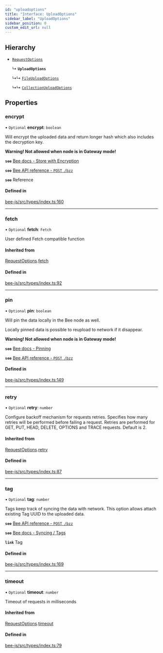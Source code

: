 ```yaml
---
id: "uploadoptions"
title: "Interface: UploadOptions"
sidebar_label: "UploadOptions"
sidebar_position: 0
custom_edit_url: null
---
```


## Hierarchy

- [`RequestOptions`](requestoptions.md)

  ↳ **`UploadOptions`**

  ↳↳ [`FileUploadOptions`](fileuploadoptions.md)

  ↳↳ [`CollectionUploadOptions`](collectionuploadoptions.md)

## Properties

### encrypt

• `Optional` **encrypt**: `boolean`

Will encrypt the uploaded data and return longer hash which also includes the decryption key.

**Warning! Not allowed when node is in Gateway mode!**

**`see`** [Bee docs - Store with Encryption](https://docs.ethswarm.org/docs/access-the-swarm/store-with-encryption)

**`see`** [Bee API reference - `POST /bzz`](https://docs.ethswarm.org/api/#tag/Collection/paths/~1bzz/post)

**`see`** Reference

#### Defined in

[bee-js/src/types/index.ts:160](https://github.com/ethersphere/bee-js/blob/5b112bf/src/types/index.ts#L160)

___

### fetch

• `Optional` **fetch**: `Fetch`

User defined Fetch compatible function

#### Inherited from

[RequestOptions](requestoptions.md).[fetch](requestoptions.md#fetch)

#### Defined in

[bee-js/src/types/index.ts:92](https://github.com/ethersphere/bee-js/blob/5b112bf/src/types/index.ts#L92)

___

### pin

• `Optional` **pin**: `boolean`

Will pin the data locally in the Bee node as well.

Locally pinned data is possible to reupload to network if it disappear.

**Warning! Not allowed when node is in Gateway mode!**

**`see`** [Bee docs - Pinning](https://docs.ethswarm.org/docs/access-the-swarm/pinning)

**`see`** [Bee API reference - `POST /bzz`](https://docs.ethswarm.org/api/#tag/Collection/paths/~1bzz/post)

#### Defined in

[bee-js/src/types/index.ts:149](https://github.com/ethersphere/bee-js/blob/5b112bf/src/types/index.ts#L149)

___

### retry

• `Optional` **retry**: `number`

Configure backoff mechanism for requests retries.
Specifies how many retries will be performed before failing a request.
Retries are performed for GET, PUT, HEAD, DELETE, OPTIONS and TRACE requests.
Default is 2.

#### Inherited from

[RequestOptions](requestoptions.md).[retry](requestoptions.md#retry)

#### Defined in

[bee-js/src/types/index.ts:87](https://github.com/ethersphere/bee-js/blob/5b112bf/src/types/index.ts#L87)

___

### tag

• `Optional` **tag**: `number`

Tags keep track of syncing the data with network. This option allows attach existing Tag UUID to the uploaded data.

**`see`** [Bee API reference - `POST /bzz`](https://docs.ethswarm.org/api/#tag/Collection/paths/~1bzz/post)

**`see`** [Bee docs - Syncing / Tags](https://docs.ethswarm.org/docs/access-the-swarm/syncing)

**`link`** Tag

#### Defined in

[bee-js/src/types/index.ts:169](https://github.com/ethersphere/bee-js/blob/5b112bf/src/types/index.ts#L169)

___

### timeout

• `Optional` **timeout**: `number`

Timeout of requests in milliseconds

#### Inherited from

[RequestOptions](requestoptions.md).[timeout](requestoptions.md#timeout)

#### Defined in

[bee-js/src/types/index.ts:79](https://github.com/ethersphere/bee-js/blob/5b112bf/src/types/index.ts#L79)
